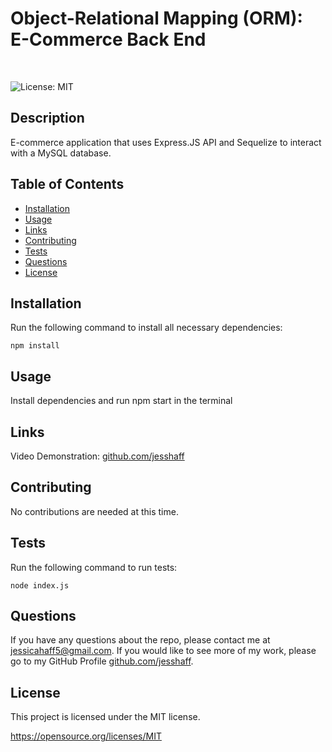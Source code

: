 # Object-Relational Mapping (ORM): E-Commerce Back End 
<br>

![License: MIT](https://img.shields.io/badge/License-MIT-yellow.svg)

## Description
E-commerce application that uses Express.JS API and Sequelize to interact with a MySQL database. 

## Table of Contents
* [Installation](#Installation)
* [Usage](#Usage)
* [Links](#Links)
* [Contributing](#Contributing)
* [Tests](#Test)
* [Questions](#Questions)    
* [License](#License)

## Installation
Run the following command to install all necessary dependencies:
```
npm install
```

## Usage
Install dependencies and run npm start in the terminal


## Links
Video Demonstration: [github.com/jesshaff](https://github.com/jesshaff)
## Contributing
No contributions are needed at this time.

## Tests
Run the following command to run tests:
```
node index.js
```

## Questions
If you have any questions about the repo, please contact me at jessicahaff5@gmail.com. If you would like to see more of my work, please go to my GitHub Profile [github.com/jesshaff](https://github.com/jesshaff).

## License
This project is licensed under the MIT license.

https://opensource.org/licenses/MIT

